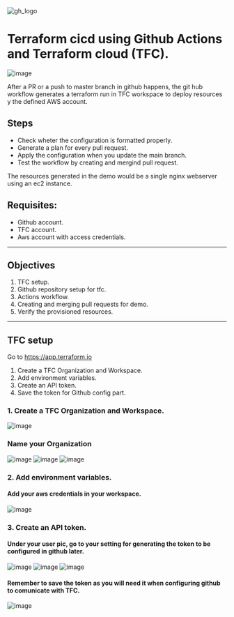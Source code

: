 <img src="images\github-tf-logos.png" alt="gh_logo"/>

# Terraform cicd using Github Actions and Terraform cloud (TFC).

<img src="images\workflow.png" alt="image"/>

After a PR or a push to master branch in github happens, the git hub workflow generates a terraform run in TFC workspace to deploy resources y the defined AWS account.

## Steps

- Check wheter the configuration is formatted properly.
- Generate a plan for every pull request.
- Apply the configuration when you update the main branch.
- Test the workflow by creating and mergind pull request.

The resources generated in the demo would be a single nginx webserver using an ec2 instance.



## Requisites:

- Github account.
- TFC account.
- Aws account with access credentials.

___
## Objectives

1. TFC setup.
2. Github repository setup for tfc.
3. Actions workflow.
4. Creating and merging pull requests for demo.
5. Verify the provisioned resources.
___

## TFC setup

Go to https://app.terraform.io

1. Create a TFC Organization and Workspace.
2. Add environment variables.
3. Create an API token.
4. Save the token for Github config part.


### 1. Create a TFC Organization and Workspace.

<img src="images\TFCOrganizationWorkspace.png" alt="image"/>

### Name your Organization
<img src="images\TFCOrganizationWorkspace2.png" alt="image"/>
<img src="images\TFCOrganizationWorkspace3.png" alt="image"/>
<img src="images\TFCOrganizationWorkspace4.png" alt="image"/>

### 2. Add environment variables.

#### Add your aws credentials in your workspace.

<img src="images\AddEnvironmentVariables.png" alt="image"/>

### 3. Create an API token.

#### Under your user pic, go to your setting for generating the token to be configured in github later.

<img src="images\TFCApiToken.png" alt="image"/>
<img src="images\TFCApiToken2.png" alt="image"/>
<img src="images\TFCApiToken3.png" alt="image"/>

#### Remember to save the token as you will need it when configuring github to comunicate with TFC.

<img src="images\TFCApiToken4.png" alt="image"/>